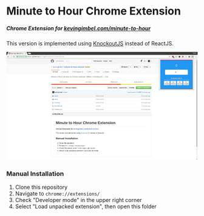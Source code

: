 # Minute to Hour Chrome Extension
##### Chrome Extension for [kevingimbel.com/minute-to-hour](http://kevingimbel.com/minute-to-hour/)
This version is implemented using [KnockoutJS](http://knockoutjs.com/) instead of ReactJS.

!["Minute to Hour Converter"](screenshot.png)

### Manual Installation

1. Clone this repository
2. Navigate to `chrome://extensions/`
3. Check "Developer mode" in the upper right corner
4. Select "Load unpacked extension", then open this folder
